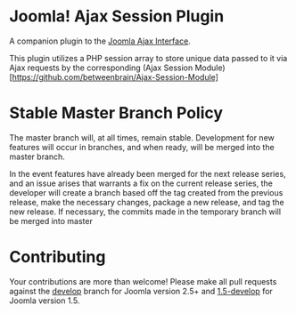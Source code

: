 Joomla! Ajax Session Plugin
===================
A companion plugin to the [Joomla Ajax Interface](https://github.com/betweenbrain/Joomla-Ajax-Interface).

This plugin utilizes a PHP session array to store unique data passed to it via Ajax requests by the corresponding (Ajax Session Module)[https://github.com/betweenbrain/Ajax-Session-Module]

Stable Master Branch Policy
====================
The master branch will, at all times, remain stable. Development for new features will occur in branches, and when ready, will be merged into the master branch.

In the event features have already been merged for the next release series, and an issue arises that warrants a fix on the current release series, the developer will create a branch based off the tag created from the previous release, make the necessary changes, package a new release, and tag the new release. If necessary, the commits made in the temporary branch will be merged into master

Contributing
====================
Your contributions are more than welcome! Please make all pull requests against the [develop](https://github.com/betweenbrain/Ajax-Session-Plugin/tree/develop) branch for Joomla version 2.5+ and [1.5-develop](https://github.com/betweenbrain/Ajax-Session-Plugin/tree/1.5-develop) for Joomla version 1.5.